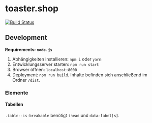 # toaster.shop

[![Build Status](https://travis-ci.com/Purii/toaster.shop.svg?token=qdXLSA5Q7qrhqsnmh1sw&branch=master)](https://travis-ci.com/Purii/toaster.shop)

## Development

**Requirements: `node.js`**

1. Abhängigkeiten installieren: `npm i` oder `yarn`
2. Entwicklungsserver starten: `npm run start`
3. Browser öffnen: `localhost:8000`
4. Deployment: `npm run build`. Inhalte befinden sich anschließend im Ordner `/dist`.

### Elemente

#### Tabellen
`.table--is-breakable` benötigt `thead` und `data-label[s]`.
